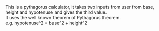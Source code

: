 This is a pythagorus calculator, it takes two inputs from user from base, height and hypotenuse and gives the third value.<br>
It uses the well known theorem of Pythagorus theorem.<br>
e.g. hypotenuse^2 = base^2 + height^2